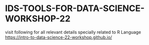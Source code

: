 # IDS-TOOLS-FOR-DATA-SCIENCE-WORKSHOP-22

visit following for all relevant details specially related to R Language
https://intro-to-data-science-22-workshop.github.io/
